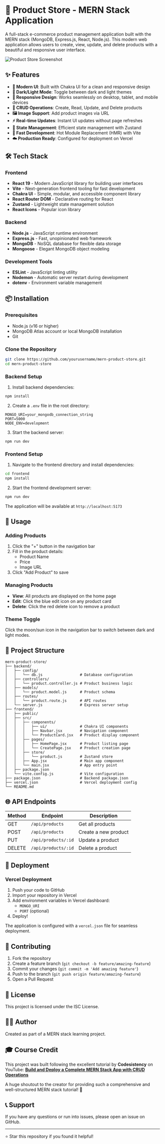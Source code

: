 # 🛒 Product Store - MERN Stack Application

A full-stack e-commerce product management application built with the MERN stack (MongoDB, Express.js, React, Node.js). This modern web application allows users to create, view, update, and delete products with a beautiful and responsive user interface.

![Product Store Screenshot](https://via.placeholder.com/800x400/1a202c/ffffff?text=Product+Store+Demo)

## ✨ Features

- **🎨 Modern UI**: Built with Chakra UI for a clean and responsive design
- **🌙 Dark/Light Mode**: Toggle between dark and light themes
- **📱 Responsive Design**: Works seamlessly on desktop, tablet, and mobile devices
- **🔧 CRUD Operations**: Create, Read, Update, and Delete products
- **🖼️ Image Support**: Add product images via URL
- **⚡ Real-time Updates**: Instant UI updates without page refreshes
- **🎯 State Management**: Efficient state management with Zustand
- **🚀 Fast Development**: Hot Module Replacement (HMR) with Vite
- **☁️ Production Ready**: Configured for deployment on Vercel

## 🛠️ Tech Stack

### Frontend

- **React 19** - Modern JavaScript library for building user interfaces
- **Vite** - Next-generation frontend tooling for fast development
- **Chakra UI** - Simple, modular, and accessible component library
- **React Router DOM** - Declarative routing for React
- **Zustand** - Lightweight state management solution
- **React Icons** - Popular icon library

### Backend

- **Node.js** - JavaScript runtime environment
- **Express.js** - Fast, unopinionated web framework
- **MongoDB** - NoSQL database for flexible data storage
- **Mongoose** - Elegant MongoDB object modeling

### Development Tools

- **ESLint** - JavaScript linting utility
- **Nodemon** - Automatic server restart during development
- **dotenv** - Environment variable management

## 📦 Installation

### Prerequisites

- Node.js (v16 or higher)
- MongoDB Atlas account or local MongoDB installation
- Git

### Clone the Repository

```bash
git clone https://github.com/yourusername/mern-product-store.git
cd mern-product-store
```

### Backend Setup

1. Install backend dependencies:

```bash
npm install
```

2. Create a `.env` file in the root directory:

```env
MONGO_URI=your_mongodb_connection_string
PORT=5000
NODE_ENV=development
```

3. Start the backend server:

```bash
npm run dev
```

### Frontend Setup

1. Navigate to the frontend directory and install dependencies:

```bash
cd frontend
npm install
```

2. Start the frontend development server:

```bash
npm run dev
```

The application will be available at `http://localhost:5173`

## 🚀 Usage

### Adding Products

1. Click the "+" button in the navigation bar
2. Fill in the product details:
   - Product Name
   - Price
   - Image URL
3. Click "Add Product" to save

### Managing Products

- **View**: All products are displayed on the home page
- **Edit**: Click the blue edit icon on any product card
- **Delete**: Click the red delete icon to remove a product

### Theme Toggle

Click the moon/sun icon in the navigation bar to switch between dark and light modes.

## 📁 Project Structure

```
mern-product-store/
├── backend/
│   ├── config/
│   │   └── db.js                 # Database configuration
│   ├── controllers/
│   │   └── product.controller.js # Product business logic
│   ├── models/
│   │   └── product.model.js      # Product schema
│   ├── routes/
│   │   └── product.route.js      # API routes
│   └── server.js                 # Express server setup
├── frontend/
│   ├── public/
│   ├── src/
│   │   ├── components/
│   │   │   ├── ui/               # Chakra UI components
│   │   │   ├── Navbar.jsx        # Navigation component
│   │   │   └── ProductCard.jsx   # Product display component
│   │   ├── pages/
│   │   │   ├── HomePage.jsx      # Product listing page
│   │   │   └── CreatePage.jsx    # Product creation page
│   │   ├── store/
│   │   │   └── product.js        # Zustand store
│   │   ├── App.jsx               # Main app component
│   │   └── main.jsx              # App entry point
│   ├── package.json
│   └── vite.config.js            # Vite configuration
├── package.json                  # Backend package.json
├── vercel.json                   # Vercel deployment config
└── README.md
```

## 🌐 API Endpoints

| Method | Endpoint            | Description          |
| ------ | ------------------- | -------------------- |
| GET    | `/api/products`     | Get all products     |
| POST   | `/api/products`     | Create a new product |
| PUT    | `/api/products/:id` | Update a product     |
| DELETE | `/api/products/:id` | Delete a product     |

## 🚀 Deployment

### Vercel Deployment

1. Push your code to GitHub
2. Import your repository in Vercel
3. Add environment variables in Vercel dashboard:
   - `MONGO_URI`
   - `PORT` (optional)
4. Deploy!

The application is configured with a `vercel.json` file for seamless deployment.

## 🤝 Contributing

1. Fork the repository
2. Create a feature branch (`git checkout -b feature/amazing-feature`)
3. Commit your changes (`git commit -m 'Add amazing feature'`)
4. Push to the branch (`git push origin feature/amazing-feature`)
5. Open a Pull Request

## 📝 License

This project is licensed under the ISC License.

## 👨‍💻 Author

Created as part of a MERN stack learning project.

## 🎓 Course Credit

This project was built following the excellent tutorial by **Codesistency** on YouTube:
**[Build and Deploy a Complete MERN Stack App with CRUD Operations](https://www.youtube.com/watch?v=MDZC8VDZnV8)**

A huge shoutout to the creator for providing such a comprehensive and well-structured MERN stack tutorial! 🙏

## 📞 Support

If you have any questions or run into issues, please open an issue on GitHub.

---

⭐ Star this repository if you found it helpful!

